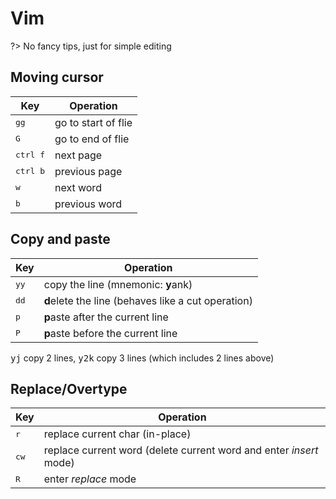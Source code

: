 # Vim

?> No fancy tips, just for simple editing

## Moving cursor

| Key                      | Operation           |
| ------------------------ | ------------------- |
| <kbd>g</kbd><kbd>g</kbd> | go to start of flie |
| <kbd>G</kbd>             | go to end of flie   |
| <kbd>ctrl f</kbd>        | next page           |
| <kbd>ctrl b</kbd>        | previous page       |
| <kbd>w</kbd>             | next word           |
| <kbd>b</kbd>             | previous word       |

## Copy and paste

| Key                      | Operation                                          |
| ------------------------ | -------------------------------------------------- |
| <kbd>y</kbd><kbd>y</kbd> | copy the line (mnemonic: **y**ank)                 |
| <kbd>d</kbd><kbd>d</kbd> | **d**elete the line (behaves like a cut operation) |
| <kbd>p</kbd>             | **p**aste after the current line                   |
| <kbd>P</kbd>             | **p**aste before the current line                  |

<kbd>yj</kbd> copy 2 lines, <kbd>y2k</kbd> copy 3 lines (which includes 2 lines above)

## Replace/Overtype

| Key           | Operation                                                          |
| ------------- | ------------------------------------------------------------------ |
| <kbd>r</kbd>  | replace current char (in-place)                                    |
| <kbd>cw</kbd> | replace current word (delete current word and enter *insert* mode) |
| <kbd>R</kbd>  | enter *replace* mode                                               |
